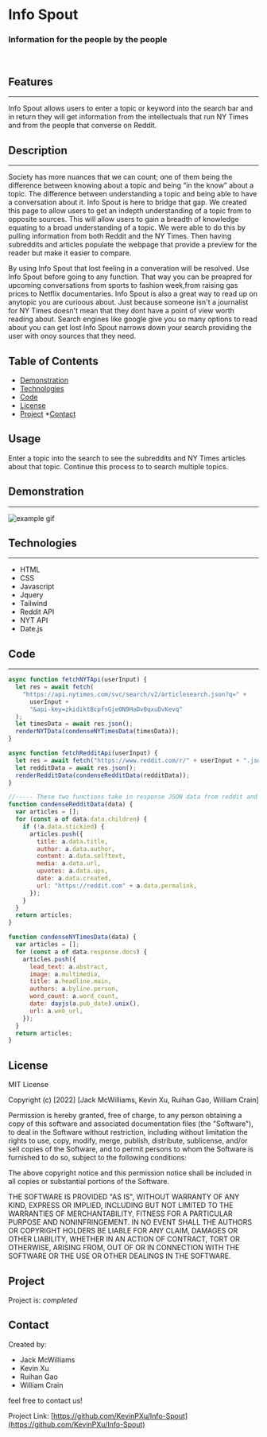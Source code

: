 # <Info Spout>

# Info Spout
### Information for the people by the people
<br>

## Features
---
Info Spout allows users to enter a topic or keyword into the search bar and in return they will get information from the intellectuals that run NY Times and from the people that  converse on Reddit.


## Description
---
Society has more nuances that we can count; one of them being the difference between knowing about a topic and being “in the know” about a topic. The difference between understanding a topic and being able to have a conversation about it. Info Spout is here to bridge that gap. We created this page to allow users to get an indepth understanding of a topic from to opposite sources. This will allow users to gain a breadth of knowledge equating to a broad understanding of a topic. We were able to do this by pulling information from both Reddit and the NY Times. Then having subreddits and articles populate the webpage that provide a preview for the reader but make it easier to compare. 

By using Info Spout that lost feeling in a converation will be resolved. Use Info Spout before going to any function. That way you can be preapred for upcoming conversations from sports to fashion week,from raising gas prices to Netflix documentaries. Info Spout is also a great way to read up on anytopic you are curioous about. Just because someone isn't a journalist for NY Times doesn't mean that they dont have a point of view worth reading about. Search engines like google give you so many options to read about you can get lost Info Spout narrows down your search providing the user with onoy sources that they need.

## Table of Contents

* [Demonstration](#demonstration)
* [Technologies](#Technologies)
* [Code](#Code)
* [License](#license)
* [Project](#Project)
*[Contact](#Contact)


## Usage

Enter a topic into the search to see the subreddits and NY Times articles about that topic. Continue this process to to search multiple topics. 

## Demonstration
---
![example gif](./Info-Spout.gif)

## Technologies
---
* HTML
* CSS
* Javascript
* Jquery
* Tailwind
* Reddit API
* NYT API
* Date.js

## Code 
---
```JavaScript
async function fetchNYTApi(userInput) {
  let res = await fetch(
    "https://api.nytimes.com/svc/search/v2/articlesearch.json?q=" +
      userInput +
      "&api-key=zkidiktBcpfsGjeON9HaDv0qxuDvKevq"
  );
  let timesData = await res.json();
  renderNYTData(condenseNYTimesData(timesData));
}

async function fetchRedditApi(userInput) {
  let res = await fetch("https://www.reddit.com/r/" + userInput + ".json");
  let redditData = await res.json();
  renderRedditData(condenseRedditData(redditData));
}

//----- These two functions take in response JSON data from reddit and NYT and returns a list of objects with relevant data -----
function condenseRedditData(data) {
  var articles = [];
  for (const a of data.data.children) {
    if (!a.data.stickied) {
      articles.push({
        title: a.data.title,
        author: a.data.author,
        content: a.data.selftext,
        media: a.data.url,
        upvotes: a.data.ups,
        date: a.data.created,
        url: "https://reddit.com" + a.data.permalink,
      });
    }
  }
  return articles;
}

function condenseNYTimesData(data) {
  var articles = [];
  for (const a of data.response.docs) {
    articles.push({
      lead_text: a.abstract,
      image: a.multimedia,
      title: a.headline.main,
      authors: a.byline.person,
      word_count: a.word_count,
      date: dayjs(a.pub_date).unix(),
      url: a.web_url,
    });
  }
  return articles;
}

```
## License

MIT License

Copyright (c) [2022] [Jack McWilliams, Kevin Xu, Ruihan Gao, William Crain]

Permission is hereby granted, free of charge, to any person obtaining a copy
of this software and associated documentation files (the "Software"), to deal
in the Software without restriction, including without limitation the rights
to use, copy, modify, merge, publish, distribute, sublicense, and/or sell
copies of the Software, and to permit persons to whom the Software is
furnished to do so, subject to the following conditions:

The above copyright notice and this permission notice shall be included in all
copies or substantial portions of the Software.

THE SOFTWARE IS PROVIDED "AS IS", WITHOUT WARRANTY OF ANY KIND, EXPRESS OR
IMPLIED, INCLUDING BUT NOT LIMITED TO THE WARRANTIES OF MERCHANTABILITY,
FITNESS FOR A PARTICULAR PURPOSE AND NONINFRINGEMENT. IN NO EVENT SHALL THE
AUTHORS OR COPYRIGHT HOLDERS BE LIABLE FOR ANY CLAIM, DAMAGES OR OTHER
LIABILITY, WHETHER IN AN ACTION OF CONTRACT, TORT OR OTHERWISE, ARISING FROM,
OUT OF OR IN CONNECTION WITH THE SOFTWARE OR THE USE OR OTHER DEALINGS IN THE
SOFTWARE.

## Project
Project is: _completed_ 

## Contact
Created by:

- Jack McWilliams
- Kevin Xu
- Ruihan Gao
- William Crain

feel free to contact us!

Project Link: [https://github.com/KevinPXu/Info-Spout](https://github.com/KevinPXu/Info-Spout)
